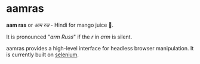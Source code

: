 aamras
======

**aam ras** or *आम रस* - Hindi for mango juice 🥭.

It is pronounced "*arm Russ*" if the *r* in *arm* is silent.

aamras provides a high-level interface for headless browser manipulation. It is currently built on [selenium](https://github.com/SeleniumHQ/selenium).
